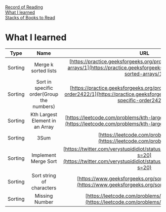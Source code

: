 <link rel="stylesheet" type="text/css" href="style.css">

[Record of Reading](index.html)<br>
[What I learned](./wil.html)<br>
[Stacks of Books to Read](sobtr.html)<br>

# What I learned

| Type | Name | URL | Website | Understanding |
|:---:|:---:|:--:|:--:|:--:|
| Sorting | Merge k sorted lists | [https://practice.geeksforgeeks.org/problems/merge-k-sorted-arrays/1](https://practice.geeksforgeeks.org/problems/merge-k-sorted-arrays/1) | GeeksforGeeks | no |
| Sorting | Sort in specific order(Group the numbers)| [https://practice.geeksforgeeks.org/problems/sort-in-specific-order2422/1](https://practice.geeksforgeeks.org/problems/sort-in-specific-order2422/1) | GeeksforGeeks | no |
| Sorting | Kth Largest Element in an Array | [https://leetcode.com/problems/kth-largest-element-in-an-array/](https://leetcode.com/problems/kth-largest-element-in-an-array/) | LeetCode | no |
| Sorting | 3Sum | [https://leetcode.com/problems/3sum/](https://leetcode.com/problems/3sum/)| LeetCode | no |
| Sorting | Implement Merge Sort | [https://twitter.com/verystupididiot/status/1310255315590541312?s=20](https://twitter.com/verystupididiot/status/1310255315590541312?s=20) | GeeksforGeeks | No |
| Sorting | Sort string of characters | [https://www.geeksforgeeks.org/sort-string-characters/](https://www.geeksforgeeks.org/sort-string-characters/) | GeeksforGeeks | no |
| Sorting | Missing Number | [https://leetcode.com/problems/missing-number/](https://leetcode.com/problems/missing-number/) | LeetCode | no |
